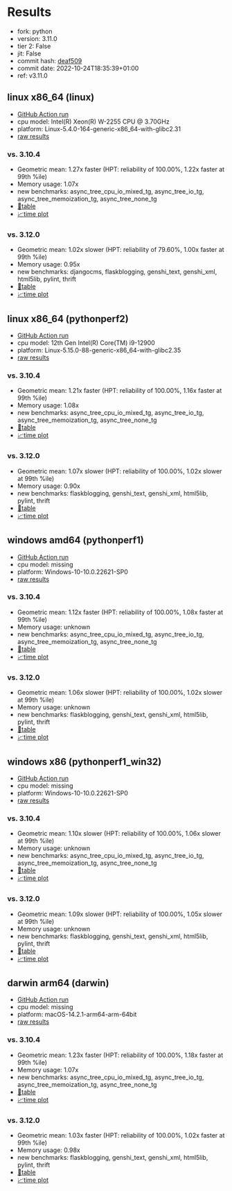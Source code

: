 # Results

- fork: python
- version: 3.11.0
- tier 2: False
- jit: False
- commit hash: [deaf509](https://github.com/python/cpython/commit/deaf509)
- commit date: 2022-10-24T18:35:39+01:00
- ref: v3.11.0

## linux x86_64 (linux)

- [GitHub Action run](https://github.com/faster-cpython/benchmarking/actions/runs/7646927066)
- cpu model: Intel(R) Xeon(R) W-2255 CPU @ 3.70GHz
- platform: Linux-5.4.0-164-generic-x86_64-with-glibc2.31
- [raw results](bm-20221024-linux-x86_64-python-v3.11.0-3.11.0-deaf509.json)

### vs. 3.10.4

- Geometric mean: 1.27x faster (HPT: reliability of 100.00%, 1.22x faster at 99th %ile)
- Memory usage: 1.07x
- new benchmarks: async_tree_cpu_io_mixed_tg, async_tree_io_tg, async_tree_memoization_tg, async_tree_none_tg
- [📄table](bm-20221024-linux-x86_64-python-v3.11.0-3.11.0-deaf509-vs-3.10.4.md)
- [📈time plot](bm-20221024-linux-x86_64-python-v3.11.0-3.11.0-deaf509-vs-3.10.4.png)

### vs. 3.12.0

- Geometric mean: 1.02x slower (HPT: reliability of 79.60%, 1.00x faster at 99th %ile)
- Memory usage: 0.95x
- new benchmarks: djangocms, flaskblogging, genshi_text, genshi_xml, html5lib, pylint, thrift
- [📄table](bm-20221024-linux-x86_64-python-v3.11.0-3.11.0-deaf509-vs-3.12.0.md)
- [📈time plot](bm-20221024-linux-x86_64-python-v3.11.0-3.11.0-deaf509-vs-3.12.0.png)

## linux x86_64 (pythonperf2)

- [GitHub Action run](https://github.com/faster-cpython/benchmarking/actions/runs/7646927066)
- cpu model: 12th Gen Intel(R) Core(TM) i9-12900
- platform: Linux-5.15.0-88-generic-x86_64-with-glibc2.35
- [raw results](bm-20221024-pythonperf2-x86_64-python-v3.11.0-3.11.0-deaf509.json)

### vs. 3.10.4

- Geometric mean: 1.21x faster (HPT: reliability of 100.00%, 1.16x faster at 99th %ile)
- Memory usage: 1.08x
- new benchmarks: async_tree_cpu_io_mixed_tg, async_tree_io_tg, async_tree_memoization_tg, async_tree_none_tg
- [📄table](bm-20221024-pythonperf2-x86_64-python-v3.11.0-3.11.0-deaf509-vs-3.10.4.md)
- [📈time plot](bm-20221024-pythonperf2-x86_64-python-v3.11.0-3.11.0-deaf509-vs-3.10.4.png)

### vs. 3.12.0

- Geometric mean: 1.07x slower (HPT: reliability of 100.00%, 1.02x slower at 99th %ile)
- Memory usage: 0.90x
- new benchmarks: flaskblogging, genshi_text, genshi_xml, html5lib, pylint, thrift
- [📄table](bm-20221024-pythonperf2-x86_64-python-v3.11.0-3.11.0-deaf509-vs-3.12.0.md)
- [📈time plot](bm-20221024-pythonperf2-x86_64-python-v3.11.0-3.11.0-deaf509-vs-3.12.0.png)

## windows amd64 (pythonperf1)

- [GitHub Action run](https://github.com/faster-cpython/benchmarking/actions/runs/7646927066)
- cpu model: missing
- platform: Windows-10-10.0.22621-SP0
- [raw results](bm-20221024-pythonperf1-amd64-python-v3.11.0-3.11.0-deaf509.json)

### vs. 3.10.4

- Geometric mean: 1.12x faster (HPT: reliability of 100.00%, 1.08x faster at 99th %ile)
- Memory usage: unknown
- new benchmarks: async_tree_cpu_io_mixed_tg, async_tree_io_tg, async_tree_memoization_tg, async_tree_none_tg
- [📄table](bm-20221024-pythonperf1-amd64-python-v3.11.0-3.11.0-deaf509-vs-3.10.4.md)
- [📈time plot](bm-20221024-pythonperf1-amd64-python-v3.11.0-3.11.0-deaf509-vs-3.10.4.png)

### vs. 3.12.0

- Geometric mean: 1.06x slower (HPT: reliability of 100.00%, 1.02x slower at 99th %ile)
- Memory usage: unknown
- new benchmarks: flaskblogging, genshi_text, genshi_xml, html5lib, pylint, thrift
- [📄table](bm-20221024-pythonperf1-amd64-python-v3.11.0-3.11.0-deaf509-vs-3.12.0.md)
- [📈time plot](bm-20221024-pythonperf1-amd64-python-v3.11.0-3.11.0-deaf509-vs-3.12.0.png)

## windows x86 (pythonperf1_win32)

- [GitHub Action run](https://github.com/faster-cpython/benchmarking/actions/runs/7646927066)
- cpu model: missing
- platform: Windows-10-10.0.22621-SP0
- [raw results](bm-20221024-pythonperf1_win32-x86-python-v3.11.0-3.11.0-deaf509.json)

### vs. 3.10.4

- Geometric mean: 1.10x slower (HPT: reliability of 100.00%, 1.06x slower at 99th %ile)
- Memory usage: unknown
- new benchmarks: async_tree_cpu_io_mixed_tg, async_tree_io_tg, async_tree_memoization_tg, async_tree_none_tg
- [📄table](bm-20221024-pythonperf1_win32-x86-python-v3.11.0-3.11.0-deaf509-vs-3.10.4.md)
- [📈time plot](bm-20221024-pythonperf1_win32-x86-python-v3.11.0-3.11.0-deaf509-vs-3.10.4.png)

### vs. 3.12.0

- Geometric mean: 1.09x slower (HPT: reliability of 100.00%, 1.05x slower at 99th %ile)
- Memory usage: unknown
- new benchmarks: flaskblogging, genshi_text, genshi_xml, html5lib, pylint, thrift
- [📄table](bm-20221024-pythonperf1_win32-x86-python-v3.11.0-3.11.0-deaf509-vs-3.12.0.md)
- [📈time plot](bm-20221024-pythonperf1_win32-x86-python-v3.11.0-3.11.0-deaf509-vs-3.12.0.png)

## darwin arm64 (darwin)

- [GitHub Action run](https://github.com/faster-cpython/benchmarking/actions/runs/7646927066)
- cpu model: missing
- platform: macOS-14.2.1-arm64-arm-64bit
- [raw results](bm-20221024-darwin-arm64-python-v3.11.0-3.11.0-deaf509.json)

### vs. 3.10.4

- Geometric mean: 1.23x faster (HPT: reliability of 100.00%, 1.18x faster at 99th %ile)
- Memory usage: 1.07x
- new benchmarks: async_tree_cpu_io_mixed_tg, async_tree_io_tg, async_tree_memoization_tg, async_tree_none_tg
- [📄table](bm-20221024-darwin-arm64-python-v3.11.0-3.11.0-deaf509-vs-3.10.4.md)
- [📈time plot](bm-20221024-darwin-arm64-python-v3.11.0-3.11.0-deaf509-vs-3.10.4.png)

### vs. 3.12.0

- Geometric mean: 1.03x faster (HPT: reliability of 100.00%, 1.02x faster at 99th %ile)
- Memory usage: 0.98x
- new benchmarks: flaskblogging, genshi_text, genshi_xml, html5lib, pylint, thrift
- [📄table](bm-20221024-darwin-arm64-python-v3.11.0-3.11.0-deaf509-vs-3.12.0.md)
- [📈time plot](bm-20221024-darwin-arm64-python-v3.11.0-3.11.0-deaf509-vs-3.12.0.png)


